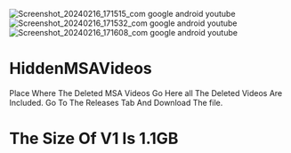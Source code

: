 ![Screenshot_20240216_171515_com google android youtube](https://github.com/ykranimate-ga/MSA-Archived-Videos/assets/115282193/d6ca0bb6-85fb-40df-bd96-0ccc127183cf)
![Screenshot_20240216_171532_com google android youtube](https://github.com/ykranimate-ga/MSA-Archived-Videos/assets/115282193/16567f46-3fb4-47cc-b89e-bba946c9fc21)
![Screenshot_20240216_171608_com google android youtube](https://github.com/ykranimate-ga/MSA-Archived-Videos/assets/115282193/85690f70-60d5-4fdd-bb49-ef195eb8e6c5)
# HiddenMSAVideos
Place Where The Deleted MSA Videos Go Here all The Deleted Videos Are Included. 
Go To The Releases Tab And Download The file. 
# The Size Of V1 Is 1.1GB
